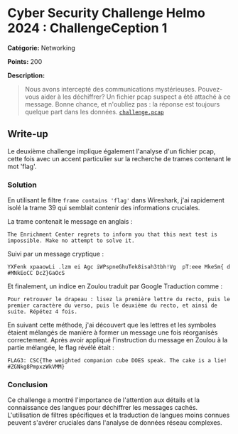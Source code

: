 
# Cyber Security Challenge Helmo 2024 : ChallengeCeption 1

**Catégorie:** Networking

**Points:** 200

**Description:** 

> Nous avons intercepté des communications mystérieuses. Pouvez-vous aider à les déchiffrer?
> Un fichier pcap suspect a été attaché à ce message. Bonne chance, et n'oubliez pas : la réponse est toujours quelque part dans les données.
> [`challenge.pcap`](challenge.pcap)

## Write-up
Le deuxième challenge implique également l'analyse d'un fichier pcap, cette fois avec un accent particulier sur la recherche de trames contenant le mot 'flag'.

### Solution
En utilisant le filtre `frame contains 'flag'` dans Wireshark, j'ai rapidement isolé la trame 39 qui semblait contenir des informations cruciales.

La trame contenait le message en anglais :

```
The Enrichment Center regrets to inform you that this next test is impossible. Make no attempt to solve it.
```

Suivi par un message cryptique :

```
YXFenk xpaaowLi .lzm ei Agc iWPspneGhuTek8isah3tbh!Vg  pT:eee MkeSm{ d  #MNkEoCC DcZ}GaOcS
```

Et finalement, un indice en Zoulou traduit par Google Traduction comme :

```
Pour retrouver le drapeau : lisez la première lettre du recto, puis le premier caractère du verso, puis le deuxième du recto, et ainsi de suite. Répétez 4 fois.
```

En suivant cette méthode, j'ai découvert que les lettres et les symboles étaient mélangés de manière à former un message une fois réorganisés correctement. Après avoir appliqué l'instruction du message en Zoulou à la partie mélangée, le flag révélé était :

```
FLAG3: CSC{The weighted companion cube DOES speak. The cake is a lie! #ZGNkg8PmpxzWkVMM}
```

### Conclusion
Ce challenge a montré l'importance de l'attention aux détails et la connaissance des langues pour déchiffrer les messages cachés. L'utilisation de filtres spécifiques et la traduction de langues moins connues peuvent s'avérer cruciales dans l'analyse de données réseau complexes.
